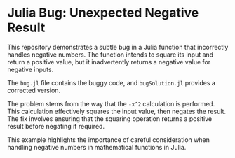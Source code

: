 # Julia Bug: Unexpected Negative Result

This repository demonstrates a subtle bug in a Julia function that incorrectly handles negative numbers. The function intends to square its input and return a positive value, but it inadvertently returns a negative value for negative inputs.

The `bug.jl` file contains the buggy code, and `bugSolution.jl` provides a corrected version.

The problem stems from the way that the `-x^2` calculation is performed. This calculation effectively squares the input value, then negates the result.  The fix involves ensuring that the squaring operation returns a positive result before negating if required. 

This example highlights the importance of careful consideration when handling negative numbers in mathematical functions in Julia.